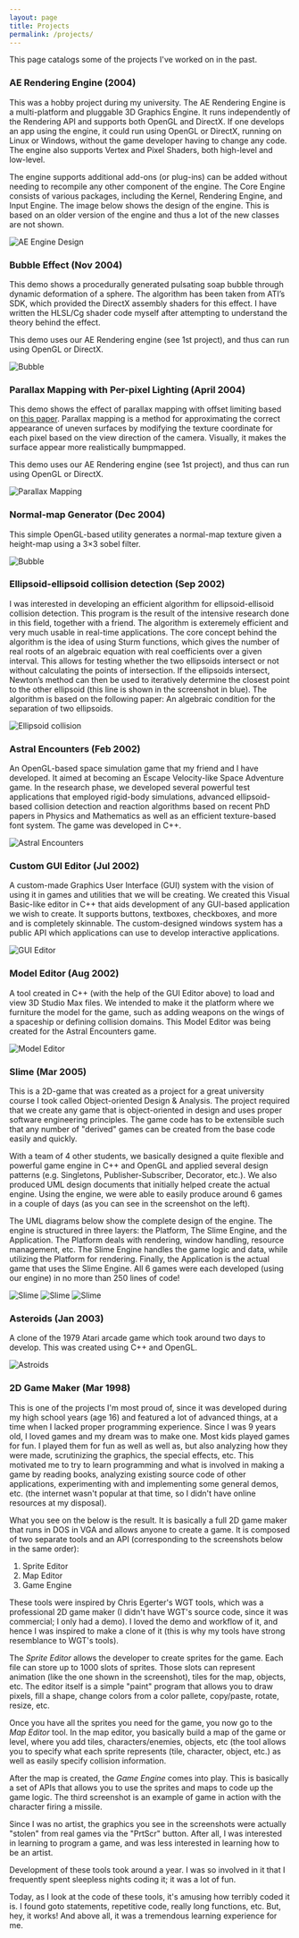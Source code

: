 ```yaml
---
layout: page
title: Projects
permalink: /projects/
---
```

This page catalogs some of the projects I've worked on in the past.

### AE Rendering Engine (2004)

This was a hobby project during my university. The AE Rendering Engine is a multi-platform and pluggable 3D Graphics Engine. It runs independently of the Rendering API and supports both OpenGL and DirectX. If one develops an app using the engine, it could run using OpenGL or DirectX, running on Linux or Windows, without the game developer having to change any code. The engine also supports Vertex and Pixel Shaders, both high-level and low-level.

The engine supports additional add-ons (or plug-ins) can be added without needing to recompile any other component of the engine. The Core Engine consists of various packages, including the Kernel, Rendering Engine, and Input Engine. The image below shows the design of the engine. This is based on an older version of the engine and thus a lot of the new classes are not shown.

![AE Engine Design](/assets/ae-engine-design.gif)

### Bubble Effect (Nov 2004)

This demo shows a procedurally generated pulsating soap bubble through dynamic deformation of a sphere. The algorithm has been taken from ATI’s SDK, which provided the DirectX assembly shaders for this effect. I have written the HLSL/Cg shader code myself after attempting to understand the theory behind the effect.

This demo uses our AE Rendering engine (see 1st project), and thus can run using OpenGL or DirectX.

![Bubble](/assets/bubble.jpg)

### Parallax Mapping with Per-pixel Lighting (April 2004)

This demo shows the effect of parallax mapping with offset limiting based on [this paper](http://www8.cs.umu.se/kurser/5DV051/HT11/lab/parallax_mapping.pdf). Parallax mapping is a method for approximating the correct appearance of uneven surfaces by modifying the texture coordinate for each pixel based on the view direction of the camera. Visually, it makes the surface appear more realistically bumpmapped.

This demo uses our AE Rendering engine (see 1st project), and thus can run using OpenGL or DirectX.

![Parallax Mapping](/assets/parallax.jpg)

### Normal-map Generator (Dec 2004)

This simple OpenGL-based utility generates a normal-map texture given a height-map using a 3×3 sobel filter.

![Bubble](/assets/normalmap.jpg)

### Ellipsoid-ellipsoid collision detection (Sep 2002)

I was interested in developing an efficient algorithm for ellipsoid-ellisoid collision detection. This program is the result of the intensive research done in this field, together with a friend. The algorithm is exteremely efficient and very much usable in real-time applications. The core concept behind the algorithm is the idea of using Sturm functions, which gives the number of real roots of an algebraic equation with real coefficients over a given interval. This allows for testing whether the two ellipsoids intersect or not without calculating the points of intersection. If the ellipsoids intersect, Newton’s method can then be used to iteratively determine the closest point to the other ellipsoid (this line is shown in the screenshot in blue). The algorithm is based on the following paper: An algebraic condition for the separation of two ellipsoids.

![Ellipsoid collision](/assets/ellipsoid-collision.jpg)

### Astral Encounters (Feb 2002)

An OpenGL-based space simulation game that my friend and I have developed. It aimed at becoming an Escape Velocity-like Space Adventure game. In the research phase, we developed several powerful test applications that employed rigid-body simulations, advanced ellipsoid-based collision detection and reaction algorithms based on recent PhD papers in Physics and Mathematics as well as an efficient texture-based font system. The game was developed in C++.

![Astral Encounters](/assets/ae.gif)

### Custom GUI Editor (Jul 2002)

A custom-made Graphics User Interface (GUI) system with the vision of using it in games and utilities that we will be creating. We created this Visual Basic-like editor in C++ that aids development of any GUI-based application we wish to create. It supports buttons, textboxes, checkboxes, and more and is completely skinnable. The custom-designed windows system has a public API which applications can use to develop interactive applications.

![GUI Editor](/assets/gui-editor.jpg)

### Model Editor (Aug 2002)

A tool created in C++ (with the help of the GUI Editor above) to load and view 3D Studio Max files. We intended to make it the platform where we furniture the model for the game, such as adding weapons on the wings of a spaceship or defining collision domains. This Model Editor was being created for the Astral Encounters game.

![Model Editor](/assets/model-editor.gif)

### Slime (Mar 2005)

This is a 2D-game that was created as a project for a great university course I took called Object-oriented Design & Analysis. The project required that we create any game that is object-oriented in design and uses proper software engineering principles. The game code has to be extensible such that any number of "derived" games can be created from the base code easily and quickly.

With a team of 4 other students, we basically designed a quite flexible and powerful game engine in C++ and OpenGL and applied several design patterns (e.g. Singletons, Publisher-Subscriber, Decorator, etc.). We also produced UML design documents that initially helped create the actual engine. Using the engine, we were able to easily produce around 6 games in a couple of days (as you can see in the screenshot on the left).

The UML diagrams below show the complete design of the engine. The engine is structured in three layers: the Platform, The Slime Engine, and the Application. The Platform deals with rendering, window handling, resource management, etc. The Slime Engine handles the game logic and data, while utilizing the Platform for rendering. Finally, the Application is the actual game that uses the Slime Engine. All 6 games were each developed (using our engine) in no more than 250 lines of code!

![Slime](/assets/slime.jpg)
![Slime](/assets/slime-platform.gif)
![Slime](/assets/slime-engine.gif)

### Asteroids (Jan 2003)

A clone of the 1979 Atari arcade game which took around two days to develop. This was created using C++ and OpenGL.

![Astroids](/assets/asteroids.jpg)

### 2D Game Maker (Mar 1998)

This is one of the projects I'm most proud of, since it was developed during my high school years (age 16) and featured a lot of advanced things, at a time when I lacked proper programming experience. Since I was 9 years old, I loved games and my dream was to make one. Most kids played games for fun. I played them for fun as well as well as, but also analyzing how they were made, scrutinizing the graphics, the special effects, etc. This motivated me to try to learn programming and what is involved in making a game by reading books, analyzing existing source code of other applications, experimenting with and implementing some general demos, etc. (the internet wasn't popular at that time, so I didn't have online resources at my disposal).

What you see on the below is the result. It is basically a full 2D game maker that runs in DOS in VGA and allows anyone to create a game. It is composed of two separate tools and an API (corresponding to the screenshots below in the same order):

1. Sprite Editor
2. Map Editor
3. Game Engine

These tools were inspired by Chris Egerter's WGT tools, which was a professional 2D game maker (I didn't have WGT's source code, since it was commercial; I only had a demo). I loved the demo and workflow of it, and hence I was inspired to make a clone of it (this is why my tools have strong resemblance to WGT's tools).

The *Sprite Editor* allows the developer to create sprites for the game. Each file can store up to 1000 slots of sprites. Those slots can represent animation (like the one shown in the screenshot), tiles for the map, objects, etc. The editor itself is a simple "paint" program that allows you to draw pixels, fill a shape, change colors from a color pallete, copy/paste, rotate, resize, etc.

Once you have all the sprites you need for the game, you now go to the *Map Editor* tool. In the map editor, you basically build a map of the game or level, where you add tiles, characters/enemies, objects, etc (the tool allows you to specify what each sprite represents (tile, character, object, etc.) as well as easily specify collision information.

After the map is created, the *Game Engine* comes into play. This is basically a set of APIs that allows you to use the sprites and maps to code up the game logic. The third screenshot is an example of game in action with the character firing a missile.

Since I was no artist, the graphics you see in the screenshots were actually "stolen" from real games via the "PrtScr" button. After all, I was interested in learning to program a game, and was less interested in learning how to be an artist.

Development of these tools took around a year. I was so involved in it that I frequently spent sleepless nights coding it; it was a lot of fun.

Today, as I look at the code of these tools, it's amusing how terribly coded it is. I found goto statements, repetitive code, really long functions, etc. But, hey, it works! And above all, it was a tremendous learning experience for me.

